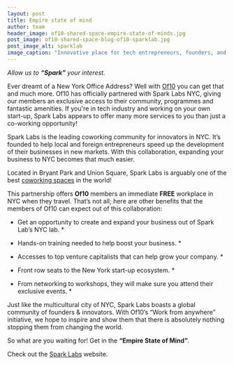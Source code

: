 ```yaml
---
layout: post
title: Empire state of mind
author: team
header_image: of10-shared-space-empire-state-of-minds.jpg
post_image: of10-shared-space-blog-of10-sparklab.jpg
post_image_alt: sparklab
image_caption: "Innovative place for tech entrepreneurs, founders, and innovators."
---
```


*Allow us to **“Spark”** your interest.*

Ever dreamt of a New York Office Address? Well with [Of10](https://of10.in/2016/11/05/welcome-to-of10/) you can get that and much more. Of10 has officially partnered with Spark Labs NYC, giving our members an exclusive access to   their   community,   programmes   and   fantastic   amenities.  If  you're   in   tech   industry   and working on your own start-up, Spark Labs appears to offer many more services to you than just a co-working opportunity!

Spark Labs is the leading coworking community for innovators in NYC. It’s founded to help local and foreign entrepreneurs speed up the development of their businesses in new markets. With this collaboration, expanding your business to NYC becomes that much easier.

Located in Bryant Park and Union Square, Spark Labs is arguably one of the best [coworking spaces](https://of10.in) in the world!

This partnership offers  **Of10**  members  an immediate **FREE** workplace in NYC when they travel. That’s not all; here are other benefits that the members of Of10 can expect out of this collaboration:

* Get an opportunity to create and expand your business out of Spark Lab’s NYC lab. *

* Hands-on training needed to help boost your business. *

* Accesses to top venture capitalists that can help grow your company. *

* Front row seats to the New York start-up ecosystem. *

* From networking to workshops, they will make sure you attend their exclusive events. *

Just like the multicultural city of NYC, Spark Labs boasts a global community of founders & innovators. With Of10’s  “Work from anywhere”  initiative, we hope to inspire and show them that there is absolutely nothing stopping them from changing the world.


So what are you waiting for! Get in the **“Empire State of Mind”**.

Check out the [Spark Labs](https://www.spark-labs.co/en) website.


